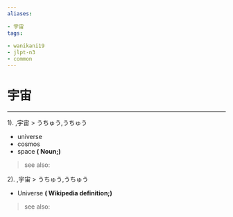 ```yaml
---
aliases:
    
- 宇宙
tags:
    
- wanikani19
- jlpt-n3
- common
---
```


# 宇宙
---
1).
,宇宙 > うちゅう,うちゅう

- universe
- cosmos
- space
**( Noun;)**
> see also: 
            
2).
,宇宙 > うちゅう,うちゅう

- Universe
**( Wikipedia definition;)**
> see also: 
            
